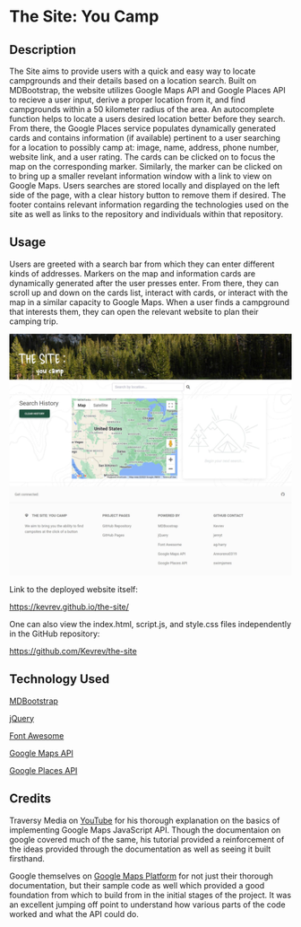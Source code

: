 # The Site: You Camp

## Description

The Site aims to provide users with a quick and easy way to locate campgrounds and their details based on a location search. Built on MDBootstrap, the website utilizes Google Maps API and Google Places API to recieve a user input, derive a proper location from it, and find campgrounds within a 50 kilometer radius of the area. An autocomplete function helps to locate a users desired location better before they search. From there, the Google Places service populates dynamically generated cards and contains information (if available) pertinent to a user searching for a location to possibly camp at: image, name, address, phone number, website link, and a user rating. The cards can be clicked on to focus the map on the corresponding marker. Similarly, the marker can be clicked on to bring up a smaller revelant information window with a link to view on Google Maps. Users searches are stored locally and displayed on the left side of the page, with a clear history button to remove them if desired. The footer contains relevant information regarding the technologies used on the site as well as links to the repository and individuals within that repository.

## Usage

Users are greeted with a search bar from which they can enter different kinds of addresses. Markers on the map and information cards are dynamically generated after the user presses enter. From there, they can scroll up and down on the cards list, interact with cards, or interact with the map in a similar capacity to Google Maps. When a user finds a campground that interests them, they can open the relevant website to plan their camping trip.

![Screenshot](./assets/images/screenshot.jpg)

Link to the deployed website itself:

https://kevrev.github.io/the-site/

One can also view the index.html, script.js, and style.css files independently in the GitHub repository:

https://github.com/Kevrev/the-site

## Technology Used

[MDBootstrap](https://mdbootstrap.com/)

[jQuery](https://jquery.com/)

[Font Awesome](https://fontawesome.com/)

[Google Maps API](https://developers.google.com/maps/documentation/javascript/overview)

[Google Places API](https://developers.google.com/maps/documentation/places/web-service/overview)

## Credits

Traversy Media on [YouTube](https://www.youtube.com/watch?v=Zxf1mnP5zcw) for his thorough explanation on the basics of implementing Google Maps JavaScript API. Though the documentaion on google covered much of the same, his tutorial provided a reinforcement of the ideas provided through the documentation as well as seeing it built firsthand. 

Google themselves on [Google Maps Platform](https://developers.google.com/maps/documentation/javascript/tutorials) for not just their thorough documentation, but their sample code as well which provided a good foundation from which to build from in the initial stages of the project. It was an excellent jumping off point to understand how various parts of the code worked and what the API could do.